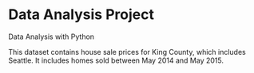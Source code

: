 # Data Analysis Project
Data Analysis with Python

This dataset contains house sale prices for King County, which includes Seattle. It includes homes sold between May 2014 and May 2015.
